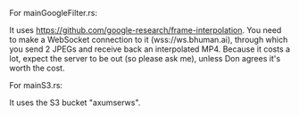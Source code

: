 For mainGoogleFilter.rs:

It uses https://github.com/google-research/frame-interpolation. You need to make a WebSocket connection to it (wss://ws.bhuman.ai), through which you send 2 JPEGs and receive back an interpolated MP4. Because it costs a lot, expect the server to be out (so please ask me), unless Don agrees it's worth the cost.

For mainS3.rs:

It uses the S3 bucket "axumserws".
